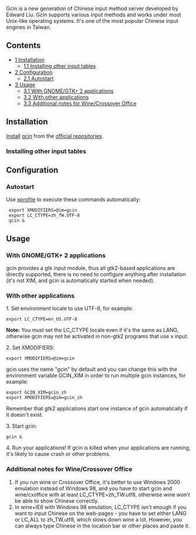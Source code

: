 Gcin is a new generation of Chinese input method server developed by Edward Liu. Gcin supports various input methods and works under most Unix-like operating systems. It's one of the most popular Chinese input engines in Taiwan.

## Contents

*   [1 Installation](#Installation)
    *   [1.1 Installing other input tables](#Installing_other_input_tables)
*   [2 Configuration](#Configuration)
    *   [2.1 Autostart](#Autostart)
*   [3 Usage](#Usage)
    *   [3.1 With GNOME/GTK+ 2 applications](#With_GNOME.2FGTK.2B_2_applications)
    *   [3.2 With other applications](#With_other_applications)
    *   [3.3 Additional notes for Wine/Crossover Office](#Additional_notes_for_Wine.2FCrossover_Office)

## Installation

[Install](/index.php/Install "Install") [gcin](https://www.archlinux.org/packages/?name=gcin) from the [official repositories](/index.php/Official_repositories "Official repositories").

### Installing other input tables

## Configuration

### Autostart

Use [xprofile](/index.php/Xprofile "Xprofile") to execute these commands automatically:

```
 export XMODIFIERS=@im=gcin
 export LC_CTYPE=zh_TW.UTF-8
 gcin &

```

## Usage

### With GNOME/GTK+ 2 applications

gcin provides a gtk input module, thus all gtk2-based applications are directly supported, there is no need to configure anything after installation (it's not XIM, and gcin is automatically started when needed).

### With other applications

1\. Set environment locale to use UTF-8, for example:

```
export LC_CTYPE=en_US.UTF-8

```

**Note:** You must set the LC_CTYPE locale even if it's the same as LANG, otherwise gcin may not be activated in non-gtk2 programs that use x input.

2\. Set XMODIFIERS:

```
export XMODIFIERS=@im=gcin

```

gcin uses the name "gcin" by default and you can change this with the environment variable GCIN_XIM in order to run multiple gcin instances, for example:

```
export GCIN_XIM=gcin_zh
export XMODIFIERS=@im=gcin_zh

```

Remember that gtk2 applications start one instance of gcin automatically if it doesn't exist.

3\. Start gcin:

```
gcin &

```

4\. Run your applications! If gcin is killed when your applications are running, it's likely to cause crash or other problems.

### Additional notes for Wine/Crossover Office

1.  If you run wine or Crossover Office, it's better to use Windows 2000 emulation instead of Windows 98, and you have to start gcin and wine/cxoffice with at least LC_CTYPE=zh_TW.utf8, otherwise wine won't be able to show Chinese correctly.
2.  In wine+IE6 with Windows 98 emulation, LC_CTYPE isn't enough if you want to input Chinese on the web-pages - you have to set either LANG or LC_ALL to zh_TW.utf8, which slows down wine a lot. However, you can always type Chinese in the location bar or other places and paste it.